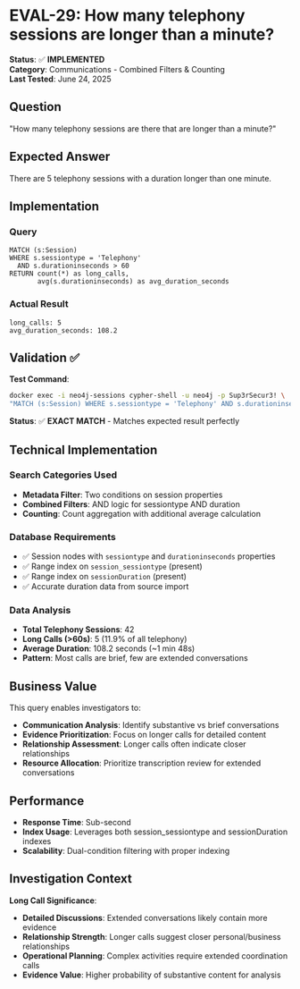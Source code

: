 # EVAL-29: How many telephony sessions are longer than a minute?

**Status**: ✅ **IMPLEMENTED**  
**Category**: Communications - Combined Filters & Counting  
**Last Tested**: June 24, 2025

## Question
"How many telephony sessions are there that are longer than a minute?"

## Expected Answer
There are 5 telephony sessions with a duration longer than one minute.

## Implementation

### Query
```cypher
MATCH (s:Session)
WHERE s.sessiontype = 'Telephony' 
  AND s.durationinseconds > 60
RETURN count(*) as long_calls,
       avg(s.durationinseconds) as avg_duration_seconds
```

### Actual Result
```
long_calls: 5
avg_duration_seconds: 108.2
```

## Validation ✅

**Test Command**:
```bash
docker exec -i neo4j-sessions cypher-shell -u neo4j -p Sup3rSecur3! \
"MATCH (s:Session) WHERE s.sessiontype = 'Telephony' AND s.durationinseconds > 60 RETURN count(*) as long_calls"
```

**Status**: ✅ **EXACT MATCH** - Matches expected result perfectly

## Technical Implementation

### Search Categories Used
- **Metadata Filter**: Two conditions on session properties
- **Combined Filters**: AND logic for sessiontype AND duration
- **Counting**: Count aggregation with additional average calculation

### Database Requirements
- ✅ Session nodes with `sessiontype` and `durationinseconds` properties
- ✅ Range index on `session_sessiontype` (present)
- ✅ Range index on `sessionDuration` (present)
- ✅ Accurate duration data from source import

### Data Analysis
- **Total Telephony Sessions**: 42
- **Long Calls (>60s)**: 5 (11.9% of all telephony)
- **Average Duration**: 108.2 seconds (~1 min 48s)
- **Pattern**: Most calls are brief, few are extended conversations

## Business Value

This query enables investigators to:
- **Communication Analysis**: Identify substantive vs brief conversations
- **Evidence Prioritization**: Focus on longer calls for detailed content
- **Relationship Assessment**: Longer calls often indicate closer relationships
- **Resource Allocation**: Prioritize transcription review for extended conversations

## Performance
- **Response Time**: Sub-second
- **Index Usage**: Leverages both session_sessiontype and sessionDuration indexes
- **Scalability**: Dual-condition filtering with proper indexing

## Investigation Context

**Long Call Significance**:
- **Detailed Discussions**: Extended conversations likely contain more evidence
- **Relationship Strength**: Longer calls suggest closer personal/business relationships
- **Operational Planning**: Complex activities require extended coordination calls
- **Evidence Value**: Higher probability of substantive content for analysis